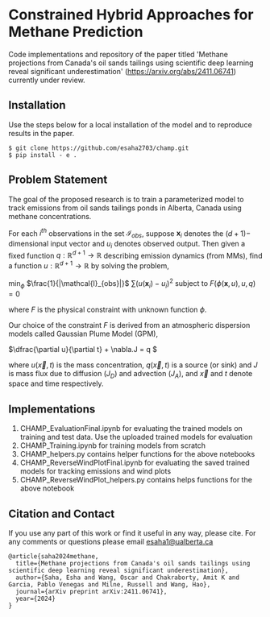 # Constrained Hybrid Approaches for Methane Prediction
Code implementations and repository of the paper titled 'Methane projections from Canada's oil sands tailings using scientific deep learning reveal significant underestimation' (https://arxiv.org/abs/2411.06741) currently under review.

## Installation

Use the steps below for a local installation of the model and to reproduce results in the paper.

```
$ git clone https://github.com/esaha2703/champ.git
$ pip install - e .
```
## Problem Statement

The goal of the proposed research is to train a parameterized model to track emissions from oil sands tailings ponds in Alberta, Canada using methane concentrations.

For each $i^{th}$ observations in the set $\mathcal{I}_{obs}$, suppose  $\mathbf{x}_i$ denotes the $(d+1)-$ dimensional input vector and $u_i$ denotes observed output. Then given a fixed function $q:\mathbb{R}^{d+1}\rightarrow\mathbb{R}$ describing emission dynamics (from MMs), find a function $u:\mathbb{R}^{d+1}\rightarrow \mathbb{R}$ by solving the problem,

$\min_{\phi}$ $\frac{1}{|\mathcal{I}_{obs}|}$ $\sum(u( \mathbf{x}_i ) - u_i )^2$ subject to  $F(\phi(\mathbf{x},u),u,q)=0$

where $F$ is the physical constraint with unknown function $\phi$. 

Our choice of the constraint $F$ is derived from an atmospheric dispersion models called Gaussian Plume Model (GPM), 

$\dfrac{\partial u}{\partial t} + \nabla.J = q $

where $u(\vec{x},t)$ is the mass concentration, $q(\vec{x},t)$ is a source (or sink) and $J$ is mass flux due to diffusion ($J_D$) and advection ($J_A$), and $\vec{x}$ and $t$ denote space and time respectively. 

## Implementations

1. CHAMP_EvaluationFinal.ipynb for evaluating the trained models on training and test data. Use the uploaded trained models for evaluation
2. CHAMP_Training.ipynb for training models from scratch
3. CHAMP_helpers.py contains helper functions for the above notebooks
4. CHAMP_ReverseWindPlotFinal.ipynb for evaluating the saved trained models for tracking emissions and wind plots
5. CHAMP_ReverseWindPlot_helpers.py contains helps functions for the above notebook

## Citation and Contact
If you use any part of this work or find it useful in any way, please cite. For any comments or questions please email esaha1@ualberta.ca
```
@article{saha2024methane,
  title={Methane projections from Canada's oil sands tailings using scientific deep learning reveal significant underestimation},
  author={Saha, Esha and Wang, Oscar and Chakraborty, Amit K and Garcia, Pablo Venegas and Milne, Russell and Wang, Hao},
  journal={arXiv preprint arXiv:2411.06741},
  year={2024}
}
```
